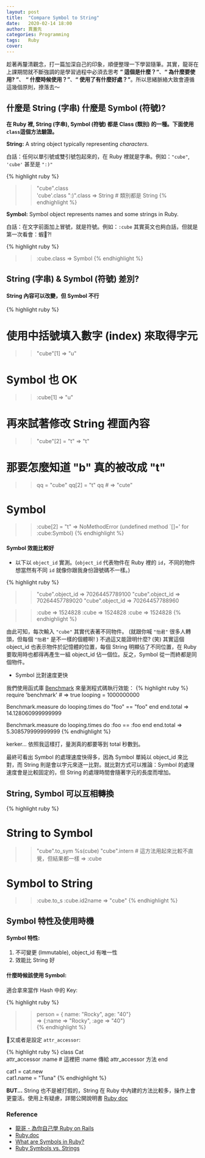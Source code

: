 ```yaml
---
layout: post
title:  "Compare Symbol to String"
date:   2020-02-14 18:00
author: 賈蓋先
categories: Programming  
tags:	Ruby
cover: 
---
```


趁著再釐清觀念，打一篇加深自己的印象，順便整理一下學習隨筆。其實，龍哥在上課期間就不斷強調的是學習過程中必須去思考 **” 這個是什麼？“**、**“ 為什麼要使用? ”**、 **“ 什麼時候使用？”**、**“ 使用了有什麼好處？”**。所以思緒脈絡大致會遵循這幾個原則，撩落去～

## 什麼是 String (字串) 什麼是 Symbol (符號)?
**在 Ruby 裡, String (字串), Symbol (符號) 都是 Class (類別) 的一種。下面使用`class`這個方法驗證。**

**String:** A string object typically representing *characters*.

白話：任何以單引號或雙引號包起來的，在 Ruby 裡就是字串。例如：`"cube"`, `'cube'` 甚至是 `":)"` 

{% highlight ruby %}
>> "cube".class  
>>'cube'.class
>> ":)".class
=> String    # 類別都是 String 
{% endhighlight %}

**Symbol:** Symbol object represents names and some strings in Ruby. 

白話：在文字前面加上冒號，就是符號。例如：`:cube` 其實英文也夠白話，但就是第一次看會：蝦?! 

{% highlight ruby %}
>> :cube.class
=> Symbol 
{% endhighlight %}

## String (字串) & Symbol (符號) 差別?

#### String 內容可以改變，但 Symbol 不行 
{% highlight ruby %}
# 使用中括號填入數字 (index) 來取得字元
>> "cube"[1]
=> "u"
# Symbol 也 OK
>> :cube[1]
=> "u"

# 再來試著修改 String 裡面內容
>> "cube"[2] = "t"
=> "t"
# 那要怎麼知道 "b" 真的被改成 "t" 
>> qq = "cube"
>> qq[2] = "t"
>> qq  # => "cute" 
# Symbol 
>> :cube[2] = "t"
=> NoMethodError (undefined method `[]=' for :cube:Symbol)
{% endhighlight %}

#### Symbol 效能比較好
- 以下以 `object_id` 實測。(`object_id` 代表物件在 Ruby 裡的 `id`，不同的物件想當然有不同 `id` 就像你跟我身份證號碼不一樣。)

{% highlight ruby %}
>>"cube".object_id
=> 70264457789100
>>"cube".object_id
=> 70264457789020
>>"cube".object_id
=> 70264457788960

>> :cube
=> 1524828
>> :cube
=> 1524828
>> :cube
=> 1524828
{% endhighlight %}

由此可知，每次輸入 `"cube"` 其實代表著不同物件。 (就跟你喊 `"怡君"` 很多人轉頭，但每個 `"怡君"` 是不一樣的個體啊! ) 不過這又能證明什麼? (笑) 其實這個 object_id 也表示物件於記憶體的位置，每個 String 明顯佔了不同位置，在 Ruby 要取用時也都得再產生一組 object_id 佔一個位。反之，Symbol 從一而終都是同個物件。

- Symbol 比對速度更快 

我們使用函式庫 [Benchmark] 來量測程式碼執行效能：
{% highlight ruby %}
require 'benchmark'  # => true
looping = 1000000000 

Benchmark.measure do 
  looping.times do 
    "foo" == "foo"
  end
end.total 
=> 14.128060999999999  

Benchmark.measure do 
  looping.times do 
    :foo == :foo
  end
end.total
=> 5.308579999999999
{% endhighlight %}

kerker... 依照我這樣打，量測真的都要等到 total 秒數到。

最終可看出 Symbol 的處理速度快得多，因為 Symbol 單純以 object_id 來比對，而 String 則是會以字元來逐一比對。就比對方式可以推論：Symbol 的處理速度會是比較固定的，但 String 的處理時間會隨著字元的長度而增加。

## String, Symbol 可以互相轉換 

{% highlight ruby %}
# String to Symbol 
>> "cube".to_sym 
>> %s(cube) 
>> "cube".intern # 這方法用起來比較不直覺，但結果都一樣
=> :cube

# Symbol to String 
>> :cube.to_s 
>> :cube.id2name 
=> "cube"
{% endhighlight %}

## Symbol 特性及使用時機
#### Symbol 特性:
1. 不可變更 (Immutable), object_id 有唯一性
2. 效能比 String 好

#### 什麼時候該使用 Symbol:
適合拿來當作 Hash 中的 Key: 

{% highlight ruby %}
>> person = { name: "Rocky", age: "40"}  
=> {:name => "Rocky", :age => "40"}  
{% endhighlight %}

又或者是設定 `attr_accessor`:

{% highlight ruby %}
class Cat  
attr_accessor :name  # 這裡把 :name 傳給 attr_accessor 方法
end

cat1 = cat.new  
cat1.name = "Tuna"
{% endhighlight %}

**BUT...** String 也不是被打假的，String 在 Ruby 中內建的方法比較多，操作上會更靈活。使用上有疑慮，詳閱公開說明書 [Ruby doc][Ruby.doc]


### Reference 
- [龍哥 - 為你自己學 Ruby on Rails][Longer]
- [Ruby.doc]
- [What are Symbols in Ruby?][PHILIP BROWN]
- [Ruby Symbols vs. Strings][Lindsay Criswell]



[Benchmark]: https://ruby-doc.org/stdlib-1.9.3/libdoc/benchmark/rdoc/Benchmark.html 
[Ruby.doc]: https://ruby-doc.org
[Longer]: https://railsbook.tw/chapters/06-ruby-basic-2.html#symbol_class
[Lindsay Criswell]:https://medium.com/@lcriswell/ruby-symbols-vs-strings-248842529fd9
[PHILIP BROWN]: https://culttt.com/2015/04/22/what-are-symbols-in-ruby/